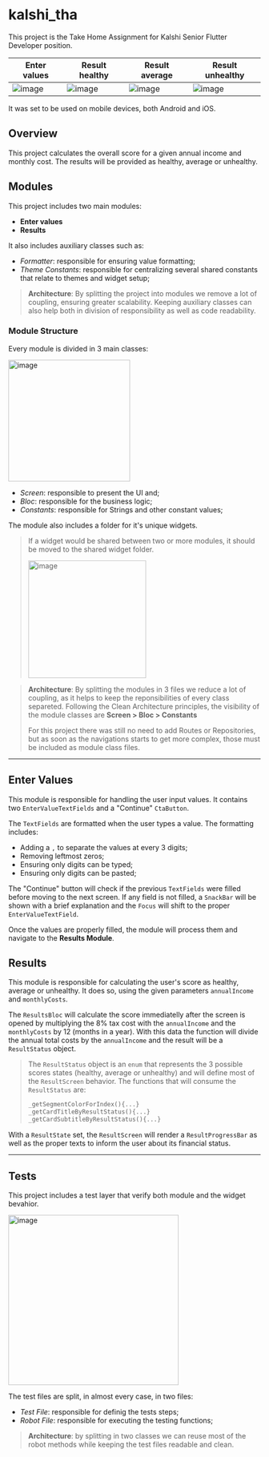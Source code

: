 # kalshi_tha

This project is the Take Home Assignment for Kalshi Senior Flutter Developer position.

|Enter values | Result healthy | Result average | Result unhealthy| 
|-|-|-|-|
|![image](https://github.com/user-attachments/assets/47c7503d-5bba-4fc6-9969-38ecae35c637) | ![image](https://github.com/user-attachments/assets/cd65fe6a-c4d8-4ff7-b9bc-d8d706bac84e) | ![image](https://github.com/user-attachments/assets/76d9b785-1f9a-471c-92a2-2fa03cd4165e)| ![image](https://github.com/user-attachments/assets/6a59d34d-22e0-473a-8b56-1c5884df9b57) 

It was set to be used on mobile devices, both Android and iOS.

## Overview

This project calculates the overall score for a given annual income and monthly cost. The results will be provided as healthy, average or unhealthy.

## Modules

This project includes two main modules:

- **Enter values**
- **Results**

It also includes auxiliary classes such as:

- *Formatter*: responsible for ensuring value formatting;
- *Theme Constants*: responsible for centralizing several shared constants that relate to themes and widget setup;

> __Architecture__: By splitting the project into modules we remove a lot of coupling, ensuring greater scalability. Keeping auxiliary classes can also help both in division of responsibility as well as code readability.

### Module Structure

Every module is divided in 3 main classes:

<img width="243" alt="image" src="https://github.com/user-attachments/assets/0076cd74-2109-47f6-8462-3bec7ba781b0" />

- *Screen*: responsible to present the UI and;
- *Bloc*: responsible for the business logic;
- *Constants*: responsible for Strings and other constant values;

The module also includes a folder for it's unique widgets.
>If a widget would be shared between two or more modules, it should be moved to the shared widget folder.
>
> <img width="235" alt="image" src="https://github.com/user-attachments/assets/18fffe5b-0feb-4843-a39f-f27cc84383de" />

> __Architecture__: By splitting the modules in 3 files we reduce a lot of coupling, as it helps to keep the reponsibilities of every class separeted. Following the Clean Architecture principles, the visibility of the module classes are
> **Screen > Bloc > Constants**
>
> For this project there was still no need to add Routes or Repositories, but as soon as the navigations starts to get more complex, those must be included as module class files.

---

## Enter Values

This module is responsible for handling the user input values. It contains two `EnterValueTextFields` and a "Continue" `CtaButton`.

The `TextFields` are formatted when the user types a value. The formatting includes:

- Adding a `,` to separate the values at every 3 digits;
- Removing leftmost zeros;
- Ensuring only digits can be typed;
- Ensuring only digits can be pasted;

The "Continue" button will check if the previous `TextFields` were filled before moving to the next screen. If any field is not filled, a `SnackBar` will be shown with a brief explanation and the `Focus` will shift to the proper `EnterValueTextField`.

Once the values are properly filled, the module will process them and navigate to the **Results Module**.

## Results

This module is responsible for calculating the user's score as healthy, average or unhealthy. It does so, using the given parameters `annualIncome` and `monthlyCosts`.

The `ResultsBloc` will calculate the score immediatelly after the screen is opened by multiplying the 8% tax cost with the `annualIncome` and the `monthlyCosts` by 12 (months in a year). With this data the function will divide the annual total costs by the `annualIncome` and the result will be a `ResultStatus` object.

> The `ResultStatus` object is an `enum` that represents the 3 possible scores states (healthy, average or unhealthy) and will define most of the `ResultScreen` behavior. The functions that will consume the `ResultStatus` are:
> ```dart
> _getSegmentColorForIndex(){...}
> _getCardTitleByResultStatus(){...}
> _getCardSubtitleByResultStatus(){...}
> ```

With a `ResultState` set, the `ResultScreen` will render a `ResultProgressBar` as well as the proper texts to inform the user about its financial status.

---

## Tests

This project includes a test layer that verify both module and the widget bevahior.

<img width="340" alt="image" src="https://github.com/user-attachments/assets/ed085d35-9af3-4a24-92e5-16d23a07b902" />

The test files are split, in almost every case, in two files:

- *Test File*: responsible for definig the tests steps;
- *Robot File*: responsible for executing the testing functions;

> __Architecture__: by splitting in two classes we can reuse most of the robot methods while keeping the test files readable and clean.
